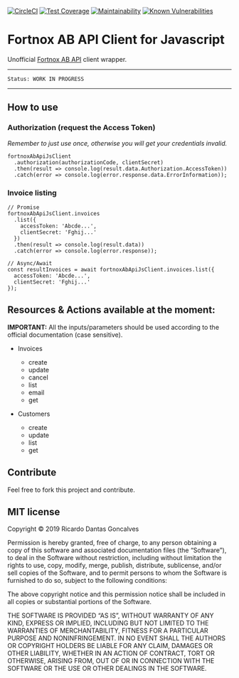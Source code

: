 [![CircleCI](https://circleci.com/gh/ricardodantas/fortnox.js/tree/master.svg?style=svg)](https://circleci.com/gh/ricardodantas/fortnox.js/tree/master)
[![Test Coverage](https://api.codeclimate.com/v1/badges/d4ddc47dc83edf484816/test_coverage)](https://codeclimate.com/github/ricardodantas/fortnox.js/test_coverage)
[![Maintainability](https://api.codeclimate.com/v1/badges/d4ddc47dc83edf484816/maintainability)](https://codeclimate.com/github/ricardodantas/fortnox.js/maintainability)
[![Known Vulnerabilities](https://snyk.io/test/github/ricardodantas/fortnox.js/badge.svg?targetFile=package.json)](https://snyk.io/test/github/ricardodantas/fortnox.js?targetFile=package.json)


# Fortnox AB API Client for Javascript
Unofficial [Fortnox AB API](https://developer.fortnox.se/documentation/) client wrapper.

***
    Status: WORK IN PROGRESS
***

## How to use

### Authorization (request the Access Token)

*Remember to just use once, otherwise you will get your credentials invalid.*

```
fortnoxAbApiJsClient
  .authorization(authorizationCode, clientSecret)
  .then(result => console.log(result.data.Authorization.AccessToken))
  .catch(error => console.log(error.response.data.ErrorInformation));
```

### Invoice listing

```
// Promise
fortnoxAbApiJsClient.invoices
  .list({
    accessToken: 'Abcde...',
    clientSecret: 'Fghij...'
  })
  .then(result => console.log(result.data))
  .catch(error => console.log(error.response));

// Async/Await
const resultInvoices = await fortnoxAbApiJsClient.invoices.list({
  accessToken: 'Abcde...',
  clientSecret: 'Fghij...'
});
```


## Resources & Actions available at the moment:

**IMPORTANT:** All the inputs/parameters should be used according to the official documentation (case sensitive).

* Invoices
  * create
  * update
  * cancel
  * list
  * email
  * get

* Customers
  * create
  * update
  * list
  * get


## Contribute

Feel free to fork this project and contribute.

## MIT license

Copyright © 2019 Ricardo Dantas Goncalves

Permission is hereby granted, free of charge, to any person obtaining a copy of this software and associated documentation files (the “Software”), to deal in the Software without restriction, including without limitation the rights to use, copy, modify, merge, publish, distribute, sublicense, and/or sell copies of the Software, and to permit persons to whom the Software is furnished to do so, subject to the following conditions:

The above copyright notice and this permission notice shall be included in all copies or substantial portions of the Software.

THE SOFTWARE IS PROVIDED “AS IS”, WITHOUT WARRANTY OF ANY KIND, EXPRESS OR IMPLIED, INCLUDING BUT NOT LIMITED TO THE WARRANTIES OF MERCHANTABILITY, FITNESS FOR A PARTICULAR PURPOSE AND NONINFRINGEMENT. IN NO EVENT SHALL THE AUTHORS OR COPYRIGHT HOLDERS BE LIABLE FOR ANY CLAIM, DAMAGES OR OTHER LIABILITY, WHETHER IN AN ACTION OF CONTRACT, TORT OR OTHERWISE, ARISING FROM, OUT OF OR IN CONNECTION WITH THE SOFTWARE OR THE USE OR OTHER DEALINGS IN THE SOFTWARE.

